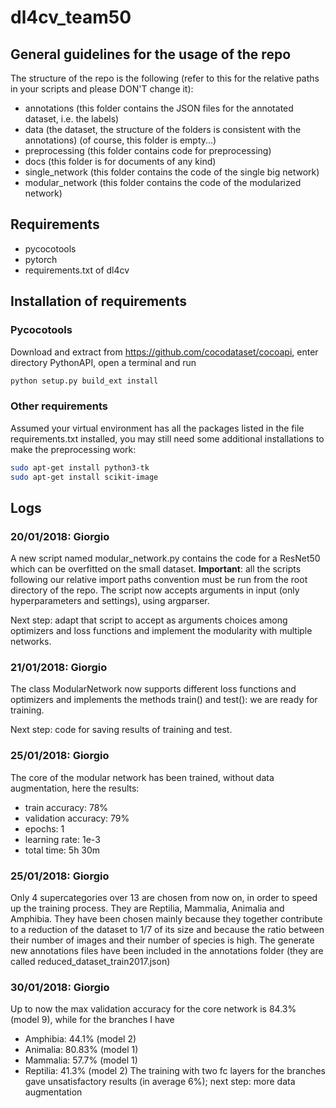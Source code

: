 # dl4cv_team50

## General guidelines for the usage of the repo
The structure of the repo is the following (refer to this for the relative paths in your scripts and please DON'T change it):
* annotations (this folder contains the JSON files for the annotated dataset, i.e. the labels)
* data (the dataset, the structure of the folders is consistent with the annotations) (of course, this folder is empty...)
* preprocessing (this folder contains code for preprocessing)
* docs (this folder is for documents of any kind)
* single_network (this folder contains the code of the single big network)
* modular_network (this folder contains the code of the modularized network)

## Requirements
* pycocotools
* pytorch
* requirements.txt of dl4cv

## Installation of requirements
### Pycocotools
Download and extract from https://github.com/cocodataset/cocoapi, enter directory PythonAPI, open a terminal and run
```sh
python setup.py build_ext install
```
### Other requirements

Assumed your virtual environment has all the packages listed in the file requirements.txt installed, you may still need some additional installations to make the preprocessing work:
```sh
sudo apt-get install python3-tk
sudo apt-get install scikit-image
```

## Logs
### 20/01/2018: Giorgio
A new script named modular_network.py contains the code for a ResNet50 which can be overfitted on the small dataset.
**Important**: all the scripts following our relative import paths convention must be run from the root directory of the repo.
The script now accepts arguments in input (only hyperparameters and settings), using argparser.

Next step: adapt that script to accept as arguments choices among optimizers and loss functions and implement the modularity with multiple networks.

### 21/01/2018: Giorgio
The class ModularNetwork now supports different loss functions and optimizers and implements the methods train() and test(): we are ready for training.

Next step: code for saving results of training and test.

### 25/01/2018: Giorgio
The core of the modular network has been trained, without data augmentation, here the results:
* train accuracy: 78%
* validation accuracy: 79%
* epochs: 1
* learning rate: 1e-3
* total time: 5h 30m

### 25/01/2018: Giorgio
Only 4 supercategories over 13 are chosen from now on, in order to speed up the training process. They are Reptilia, Mammalia, Animalia and Amphibia.
They have been chosen mainly because they together contribute to a reduction of the dataset to 1/7 of its size and because the ratio between their number of images and their number of species is high.
The generate new annotations files have been included in the annotations folder (they are called reduced_dataset_train2017.json)

### 30/01/2018: Giorgio
Up to now the max validation accuracy for the core network is 84.3% (model 9), while for the branches I have
* Amphibia: 44.1% (model 2)
* Animalia: 80.83% (model 1)
* Mammalia: 57.7% (model 1)
* Reptilia: 41.3% (model 2)
The training with two fc layers for the branches gave unsatisfactory results (in average 6%); next step: more data augmentation